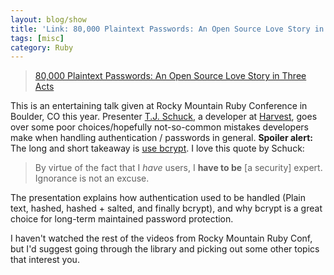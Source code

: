 ```yaml
---
layout: blog/show
title: 'Link: 80,000 Plaintext Passwords: An Open Source Love Story in Three Acts'
tags: [misc]
category: Ruby
---
```

> [80,000 Plaintext Passwords: An Open Source Love Story in Three Acts](http://www.confreaks.com/videos/4183-rmr2014-80-000-plaintext-passwords-an-open-source-love-story-in-three-acts)

This is an entertaining talk given at Rocky Mountain Ruby Conference in Boulder, CO this year. Presenter [T.J. Schuck](https://twitter.com/@tjschuck), a developer at [Harvest](http://getharvest.com), goes over some poor choices/hopefully not-so-common mistakes developers make when handling authentication / passwords in general. **Spoiler alert:** The long and short takeaway is [use bcrypt](http://bcrypt.sourceforge.net/). I love this quote by Schuck:

> By virtue of the fact that I *have* users, I **have to be** [a security] expert. Ignorance is not an excuse.

The presentation explains how authentication used to be handled (Plain text, hashed, hashed + salted, and finally bcrypt), and why bcrypt is a great choice for long-term maintained password protection.

I haven't watched the rest of the videos from Rocky Mountain Ruby Conf, but I'd suggest going through the library and picking out some other topics that interest you.
